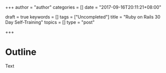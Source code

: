 +++
author = "author"
categories = []
date = "2017-09-16T20:11:21+08:00"

draft = true
keywords = []
tags = ["Uncompleted"]
title = "Ruby on Rails 30 Day Self-Training"
topics = []
type = "post"

+++

# Outline

Text
